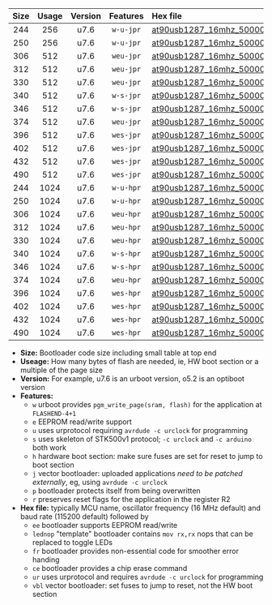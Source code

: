 |Size|Usage|Version|Features|Hex file|
|:-:|:-:|:-:|:-:|:--|
|244|256|u7.6|`w-u-jpr`|[at90usb1287_16mhz_500000bps_ur_vbl.hex](https://raw.githubusercontent.com/stefanrueger/urboot/main//at90usb1287_16mhz_500000bps_ur_vbl.hex)|
|250|256|u7.6|`w-u-jpr`|[at90usb1287_16mhz_500000bps_lednop_ur_vbl.hex](https://raw.githubusercontent.com/stefanrueger/urboot/main//at90usb1287_16mhz_500000bps_lednop_ur_vbl.hex)|
|306|512|u7.6|`weu-jpr`|[at90usb1287_16mhz_500000bps_ee_ur_vbl.hex](https://raw.githubusercontent.com/stefanrueger/urboot/main//at90usb1287_16mhz_500000bps_ee_ur_vbl.hex)|
|312|512|u7.6|`weu-jpr`|[at90usb1287_16mhz_500000bps_ee_lednop_ur_vbl.hex](https://raw.githubusercontent.com/stefanrueger/urboot/main//at90usb1287_16mhz_500000bps_ee_lednop_ur_vbl.hex)|
|330|512|u7.6|`weu-jpr`|[at90usb1287_16mhz_500000bps_ee_lednop_fr_ur_vbl.hex](https://raw.githubusercontent.com/stefanrueger/urboot/main//at90usb1287_16mhz_500000bps_ee_lednop_fr_ur_vbl.hex)|
|340|512|u7.6|`w-s-jpr`|[at90usb1287_16mhz_500000bps_vbl.hex](https://raw.githubusercontent.com/stefanrueger/urboot/main//at90usb1287_16mhz_500000bps_vbl.hex)|
|346|512|u7.6|`w-s-jpr`|[at90usb1287_16mhz_500000bps_lednop_vbl.hex](https://raw.githubusercontent.com/stefanrueger/urboot/main//at90usb1287_16mhz_500000bps_lednop_vbl.hex)|
|374|512|u7.6|`weu-jpr`|[at90usb1287_16mhz_500000bps_ee_lednop_fr_ce_ur_vbl.hex](https://raw.githubusercontent.com/stefanrueger/urboot/main//at90usb1287_16mhz_500000bps_ee_lednop_fr_ce_ur_vbl.hex)|
|396|512|u7.6|`wes-jpr`|[at90usb1287_16mhz_500000bps_ee_vbl.hex](https://raw.githubusercontent.com/stefanrueger/urboot/main//at90usb1287_16mhz_500000bps_ee_vbl.hex)|
|402|512|u7.6|`wes-jpr`|[at90usb1287_16mhz_500000bps_ee_lednop_vbl.hex](https://raw.githubusercontent.com/stefanrueger/urboot/main//at90usb1287_16mhz_500000bps_ee_lednop_vbl.hex)|
|432|512|u7.6|`wes-jpr`|[at90usb1287_16mhz_500000bps_ee_lednop_fr_vbl.hex](https://raw.githubusercontent.com/stefanrueger/urboot/main//at90usb1287_16mhz_500000bps_ee_lednop_fr_vbl.hex)|
|490|512|u7.6|`wes-jpr`|[at90usb1287_16mhz_500000bps_ee_lednop_fr_ce_vbl.hex](https://raw.githubusercontent.com/stefanrueger/urboot/main//at90usb1287_16mhz_500000bps_ee_lednop_fr_ce_vbl.hex)|
|244|1024|u7.6|`w-u-hpr`|[at90usb1287_16mhz_500000bps_ur.hex](https://raw.githubusercontent.com/stefanrueger/urboot/main//at90usb1287_16mhz_500000bps_ur.hex)|
|250|1024|u7.6|`w-u-hpr`|[at90usb1287_16mhz_500000bps_lednop_ur.hex](https://raw.githubusercontent.com/stefanrueger/urboot/main//at90usb1287_16mhz_500000bps_lednop_ur.hex)|
|306|1024|u7.6|`weu-hpr`|[at90usb1287_16mhz_500000bps_ee_ur.hex](https://raw.githubusercontent.com/stefanrueger/urboot/main//at90usb1287_16mhz_500000bps_ee_ur.hex)|
|312|1024|u7.6|`weu-hpr`|[at90usb1287_16mhz_500000bps_ee_lednop_ur.hex](https://raw.githubusercontent.com/stefanrueger/urboot/main//at90usb1287_16mhz_500000bps_ee_lednop_ur.hex)|
|330|1024|u7.6|`weu-hpr`|[at90usb1287_16mhz_500000bps_ee_lednop_fr_ur.hex](https://raw.githubusercontent.com/stefanrueger/urboot/main//at90usb1287_16mhz_500000bps_ee_lednop_fr_ur.hex)|
|340|1024|u7.6|`w-s-hpr`|[at90usb1287_16mhz_500000bps.hex](https://raw.githubusercontent.com/stefanrueger/urboot/main//at90usb1287_16mhz_500000bps.hex)|
|346|1024|u7.6|`w-s-hpr`|[at90usb1287_16mhz_500000bps_lednop.hex](https://raw.githubusercontent.com/stefanrueger/urboot/main//at90usb1287_16mhz_500000bps_lednop.hex)|
|374|1024|u7.6|`weu-hpr`|[at90usb1287_16mhz_500000bps_ee_lednop_fr_ce_ur.hex](https://raw.githubusercontent.com/stefanrueger/urboot/main//at90usb1287_16mhz_500000bps_ee_lednop_fr_ce_ur.hex)|
|396|1024|u7.6|`wes-hpr`|[at90usb1287_16mhz_500000bps_ee.hex](https://raw.githubusercontent.com/stefanrueger/urboot/main//at90usb1287_16mhz_500000bps_ee.hex)|
|402|1024|u7.6|`wes-hpr`|[at90usb1287_16mhz_500000bps_ee_lednop.hex](https://raw.githubusercontent.com/stefanrueger/urboot/main//at90usb1287_16mhz_500000bps_ee_lednop.hex)|
|432|1024|u7.6|`wes-hpr`|[at90usb1287_16mhz_500000bps_ee_lednop_fr.hex](https://raw.githubusercontent.com/stefanrueger/urboot/main//at90usb1287_16mhz_500000bps_ee_lednop_fr.hex)|
|490|1024|u7.6|`wes-hpr`|[at90usb1287_16mhz_500000bps_ee_lednop_fr_ce.hex](https://raw.githubusercontent.com/stefanrueger/urboot/main//at90usb1287_16mhz_500000bps_ee_lednop_fr_ce.hex)|

- **Size:** Bootloader code size including small table at top end
- **Useage:** How many bytes of flash are needed, ie, HW boot section or a multiple of the page size
- **Version:** For example, u7.6 is an urboot version, o5.2 is an optiboot version
- **Features:**
  + `w` urboot provides `pgm_write_page(sram, flash)` for the application at `FLASHEND-4+1`
  + `e` EEPROM read/write support
  + `u` uses urprotocol requiring `avrdude -c urclock` for programming
  + `s` uses skeleton of STK500v1 protocol; `-c urclock` and `-c arduino` both work
  + `h` hardware boot section: make sure fuses are set for reset to jump to boot section
  + `j` vector bootloader: uploaded applications *need to be patched externally*, eg, using `avrdude -c urclock`
  + `p` bootloader protects itself from being overwritten
  + `r` preserves reset flags for the application in the register R2
- **Hex file:** typically MCU name, oscillator frequency (16 MHz default) and baud rate (115200 default) followed by
  + `ee` bootloader supports EEPROM read/write
  + `lednop` "template" bootloader contains `mov rx,rx` nops that can be replaced to toggle LEDs
  + `fr` bootloader provides non-essential code for smoother error handing
  + `ce` bootloader provides a chip erase command
  + `ur` uses urprotocol and requires `avrdude -c urclock` for programming
  + `vbl` vector bootloader: set fuses to jump to reset, not the HW boot section
